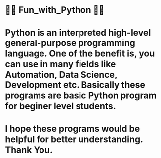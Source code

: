 # 👨‍💻 Fun_with_Python 👨‍💻

# Python is an interpreted high-level general-purpose programming language. One of the benefit is, you can use in many fields like Automation, Data Science, Development etc. Basically these programs are basic Python program for beginer level students.

# I hope these programs would be helpful for better understanding. Thank You.
